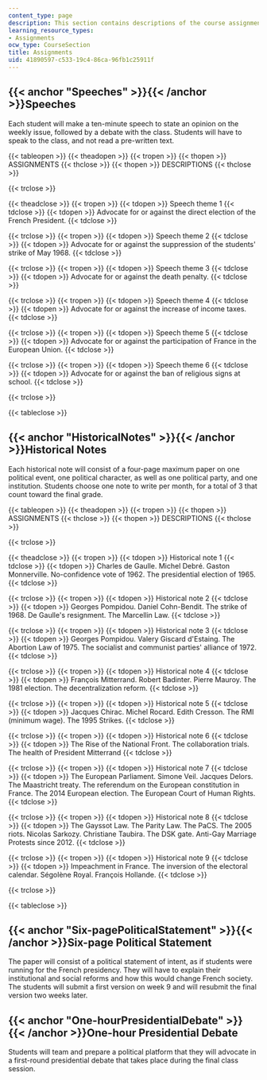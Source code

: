 ```yaml
---
content_type: page
description: This section contains descriptions of the course assignments.
learning_resource_types:
- Assignments
ocw_type: CourseSection
title: Assignments
uid: 41890597-c533-19c4-86ca-96fb1c25911f
---
```


{{< anchor "Speeches" >}}{{< /anchor >}}Speeches
------------------------------------------------

Each student will make a ten-minute speech to state an opinion on the weekly issue, followed by a debate with the class. Students will have to speak to the class, and not read a pre-written text.

{{< tableopen >}}
{{< theadopen >}}
{{< tropen >}}
{{< thopen >}}
ASSIGNMENTS
{{< thclose >}}
{{< thopen >}}
DESCRIPTIONS
{{< thclose >}}

{{< trclose >}}

{{< theadclose >}}
{{< tropen >}}
{{< tdopen >}}
Speech theme 1
{{< tdclose >}}
{{< tdopen >}}
Advocate for or against the direct election of the French President.
{{< tdclose >}}

{{< trclose >}}
{{< tropen >}}
{{< tdopen >}}
Speech theme 2
{{< tdclose >}}
{{< tdopen >}}
Advocate for or against the suppression of the students' strike of May 1968.
{{< tdclose >}}

{{< trclose >}}
{{< tropen >}}
{{< tdopen >}}
Speech theme 3
{{< tdclose >}}
{{< tdopen >}}
Advocate for or against the death penalty.
{{< tdclose >}}

{{< trclose >}}
{{< tropen >}}
{{< tdopen >}}
Speech theme 4
{{< tdclose >}}
{{< tdopen >}}
Advocate for or against the increase of income taxes.
{{< tdclose >}}

{{< trclose >}}
{{< tropen >}}
{{< tdopen >}}
Speech theme 5
{{< tdclose >}}
{{< tdopen >}}
Advocate for or against the participation of France in the European Union.
{{< tdclose >}}

{{< trclose >}}
{{< tropen >}}
{{< tdopen >}}
Speech theme 6
{{< tdclose >}}
{{< tdopen >}}
Advocate for or against the ban of religious signs at school.
{{< tdclose >}}

{{< trclose >}}

{{< tableclose >}}

{{< anchor "HistoricalNotes" >}}{{< /anchor >}}Historical Notes
---------------------------------------------------------------

Each historical note will consist of a four-page maximum paper on one political event, one political character, as well as one political party, and one institution. Students choose one note to write per month, for a total of 3 that count toward the final grade.

{{< tableopen >}}
{{< theadopen >}}
{{< tropen >}}
{{< thopen >}}
ASSIGNMENTS
{{< thclose >}}
{{< thopen >}}
DESCRIPTIONS
{{< thclose >}}

{{< trclose >}}

{{< theadclose >}}
{{< tropen >}}
{{< tdopen >}}
Historical note 1
{{< tdclose >}}
{{< tdopen >}}
Charles de Gaulle. Michel Debré. Gaston Monnerville. No-confidence vote of 1962. The presidential election of 1965.
{{< tdclose >}}

{{< trclose >}}
{{< tropen >}}
{{< tdopen >}}
Historical note 2
{{< tdclose >}}
{{< tdopen >}}
Georges Pompidou. Daniel Cohn-Bendit. The strike of 1968. De Gaulle's resignment. The Marcellin Law.
{{< tdclose >}}

{{< trclose >}}
{{< tropen >}}
{{< tdopen >}}
Historical note 3
{{< tdclose >}}
{{< tdopen >}}
Georges Pompidou. Valery Giscard d'Estaing. The Abortion Law of 1975. The socialist and communist parties' alliance of 1972.
{{< tdclose >}}

{{< trclose >}}
{{< tropen >}}
{{< tdopen >}}
Historical note 4
{{< tdclose >}}
{{< tdopen >}}
François Mitterrand. Robert Badinter. Pierre Mauroy. The 1981 election. The decentralization reform.
{{< tdclose >}}

{{< trclose >}}
{{< tropen >}}
{{< tdopen >}}
Historical note 5
{{< tdclose >}}
{{< tdopen >}}
Jacques Chirac. Michel Rocard. Edith Cresson. The RMI (minimum wage). The 1995 Strikes.
{{< tdclose >}}

{{< trclose >}}
{{< tropen >}}
{{< tdopen >}}
Historical note 6
{{< tdclose >}}
{{< tdopen >}}
The Rise of the National Front. The collaboration trials. The health of President Mitterrand
{{< tdclose >}}

{{< trclose >}}
{{< tropen >}}
{{< tdopen >}}
Historical note 7
{{< tdclose >}}
{{< tdopen >}}
The European Parliament. Simone Veil. Jacques Delors. The Maastricht treaty. The referendum on the European constitution in France. The 2014 European election. The European Court of Human Rights.
{{< tdclose >}}

{{< trclose >}}
{{< tropen >}}
{{< tdopen >}}
Historical note 8
{{< tdclose >}}
{{< tdopen >}}
The Gayssot Law. The Parity Law. The PaCS. The 2005 riots. Nicolas Sarkozy. Christiane Taubira. The DSK gate. Anti-Gay Marriage Protests since 2012.
{{< tdclose >}}

{{< trclose >}}
{{< tropen >}}
{{< tdopen >}}
Historical note 9
{{< tdclose >}}
{{< tdopen >}}
Impeachment in France. The inversion of the electoral calendar. Ségolène Royal. François Hollande.
{{< tdclose >}}

{{< trclose >}}

{{< tableclose >}}

{{< anchor "Six-pagePoliticalStatement" >}}{{< /anchor >}}Six-page Political Statement
--------------------------------------------------------------------------------------

The paper will consist of a political statement of intent, as if students were running for the French presidency. They will have to explain their institutional and social reforms and how this would change French society. The students will submit a first version on week 9 and will resubmit the final version two weeks later.

{{< anchor "One-hourPresidentialDebate" >}}{{< /anchor >}}One-hour Presidential Debate
--------------------------------------------------------------------------------------

Students will team and prepare a political platform that they will advocate in a first-round presidential debate that takes place during the final class session.